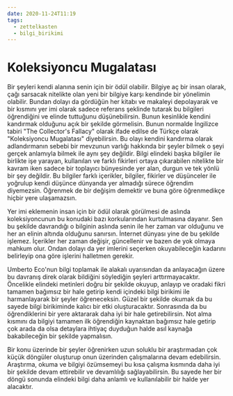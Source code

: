 ```yaml
---
date: 2020-11-24T11:19
tags:
  - zettelkasten
  - bilgi_birikimi
---
```



# Koleksiyoncu Mugalatası

Bir şeyleri kendi alanına senin için bir ödül olabilir. Bilgiye aç bir insan olarak, çağı sarsacak nitelikte olan yeni bir bilgiye karşı kendinde bir yönelimin olabilir. Bundan dolayı da gördüğün her kitabı ve makaleyi depolayarak ve bir kısmını yer imi olarak sadece referans şeklinde tutarak bu bilgileri öğrendiğini ve elinde tuttuğunu düşünebilirsin. Bunun kesinlikle kendini kandırmak olduğunu açık bir şekilde görmelisin. Bunun normalde İngilizce tabiri "The Collector's Fallacy" olarak ifade edilse de Türkçe olarak "Koleksiyoncu Mugalatası" diyebilirsin. Bu olayı kendini kandırma olarak adlandırmanın sebebi bir mevzunun varlığı hakkında bir şeyler bilmek o şeyi gerçek anlamıyla bilmek ile aynı şey değildir. Bilgi elindeki başka bilgiler ile birlikte işe yarayan, kullanılan ve farklı fikirleri ortaya çıkarabilen nitelikte bir kavram iken sadece bir toplayıcı bünyesinde yer alan, durgun ve tek yönlü bir şey değildir. Bu bilgiler farklı içerikler, bilgiler, fikirler ve düşünceler ile yoğrulup kendi düşünce dünyanda yer almadığı sürece öğrendim diyemezsin. Öğrenmek de bir değişim demektir ve buna göre öğrenmedikçe hiçbir yere ulaşamazsın.

Yer imi eklemenin insan için bir ödül olarak görülmesi de aslında koleksiyoncunun bu konudaki bazı korkularından kurtulmasına dayanır. Sen bu şekilde davrandığı o bilginin aslında senin ile her zaman var olduğunu ve her an elinin altında olduğunu sanırsın. İnternet dünyası yine de bu şekilde işlemez. İçerikler her zaman değişir, güncellenir ve bazen de yok olmaya mahkum olur. Ondan dolayı da yer imlerini seçerken okuyabileceğin kadarını belirleyip ona göre işlerini halletmen gerekir.

Umberto Eco'nun bilgi toplamak ile alakalı uyarısından da anlayacağın üzere bu davranış direk olarak bildiğini söylediğin şeyleri arttırmayacaktır. Öncelikle elindeki metinleri doğru bir şekilde okuyup, anlayıp ve oradaki fikri tamamen bağımsız bir hale getirip kendi içindeki bilgi birikimi ile harmanlayarak bir şeyler öğreneceksin. Güzel bir şekilde okumak da bu sayede bilgi birikiminde kalıcı bir etki oluşturacaktır. Sonrasında da bu öğrendiklerini bir yere aktararak daha iyi bir hale getirebilirsin. Not alma kısmını da bilgiyi tamamen ilk öğrendiğin kaynaktan bağımsız hale getirip çok arada da olsa detaylara ihtiyaç duyduğun halde asıl kaynağa bakabileceğin bir şekilde yapmalısın.

Bir konu üzerinde bir şeyler öğrenirken uzun soluklu bir araştırmadan çok küçük döngüler oluşturup onun üzerinden çalışmalarına devam edebilirsin. Araştırma, okuma ve bilgiyi özümsemeyi bu kısa çalışma kısmında daha iyi bir şekilde devam ettirebilir ve devamlılığı sağlayabilirsin. Bu sayede her bir döngü sonunda elindeki bilgi daha anlamlı ve kullanılabilir bir halde yer alacaktır.


